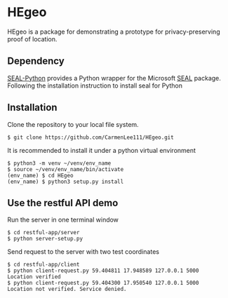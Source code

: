# HEgeo
HEgeo is a package for demonstrating a prototype for privacy-preserving proof of location.


## Dependency

[SEAL-Python](https://github.com/Huelse/SEAL-Python) provides a Python wrapper for the Microsoft [SEAL](https://github.com/microsoft/SEAL) package. 
Following the installation instruction to install seal for Python


## Installation
Clone the repository to your local file system.
```shell
$ git clone https://github.com/CarmenLee111/HEgeo.git
```

It is recommended to install it under a python virtual environment
```shell
$ python3 -m venv ~/venv/env_name
$ source ~/venv/env_name/bin/activate
(env_name) $ cd HEgeo
(env_name) $ python3 setup.py install
```

## Use the restful API demo
Run the server in one terminal window
```shell
$ cd restful-app/server
$ python server-setup.py
```

Send request to the server with two test coordinates
```shell
$ cd restful-app/client
$ python client-request.py 59.404811 17.948589 127.0.0.1 5000
Location verified
$ python client-request.py 59.404300 17.950540 127.0.0.1 5000   
Location not verified. Service denied.
```